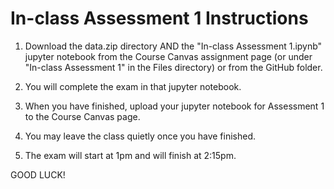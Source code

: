 # In-class Assessment 1 Instructions

1. Download the data.zip directory AND the "In-class Assessment 1.ipynb" jupyter notebook from the Course Canvas assignment page (or under "In-class Assessment 1" in the Files directory) or from the GitHub folder.

2. You will complete the exam in that jupyter notebook.

3. When you have finished, upload your jupyter notebook for Assessment 1 to the Course Canvas page.

4. You may leave the class quietly once you have finished.

5. The exam will start at 1pm and will finish at 2:15pm.

GOOD LUCK!
